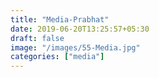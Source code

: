 ```yaml
---
title: "Media-Prabhat"
date: 2019-06-20T13:25:57+05:30
draft: false
image: "/images/55-Media.jpg"
categories: ["media"]
---
```


